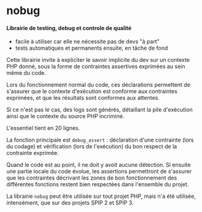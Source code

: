 # nobug

#### Librairie de testing, debug et controle de qualité
- facile à utiliser car elle ne nécessite pas de devs "à part"
- tests automatiques et permanents ensuite, en tâche de fond

Cette librairie invite à expliciter le savoir implicite du dev sur un contexte PHP donné, sous la forme de contraintes assertives exprimées au sein même du code.

Lors du fonctionnement normal du code, ces déclarations permettent de s'assurer que le contexte d'exécution est conforme aux contraintes exprimées, et que les résultats sont conformes aux attentes.

Si ce n'est pas le cas, des logs sont générés, détaillant la pile d'exécution ainsi que le contexte du source PHP incriminé.

L'essentiel tient en 20 lignes.

La fonction principale est `debug_assert` : déclaration d'une contrainte (lors du codage) et vérification (lors de l'exécution) du bon respect de la contrainte exprimée.

Quand le code est au point, il ne doit y avoit aucune détection. Si ensuite une partie locale du code évolue, les assertions permettront de s'assurer que les contraintes décrivant les zones de bon fonctionnement des différentes fonctions restent bien respectées dans l'ensemble du projet.

La librairie `nobug` peut être utilisée sur tout projet PHP, mais n'a été utilisée, intensément, que sur des projets SPIP 2 et SPIP 3.
